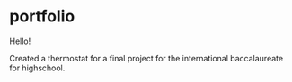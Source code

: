 # portfolio
Hello!

Created a thermostat for a final project for the international baccalaureate for highschool. 
